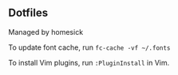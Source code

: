 Dotfiles
--------
Managed by homesick

To update font cache, run `fc-cache -vf ~/.fonts`

To install Vim plugins, run `:PluginInstall` in Vim.
